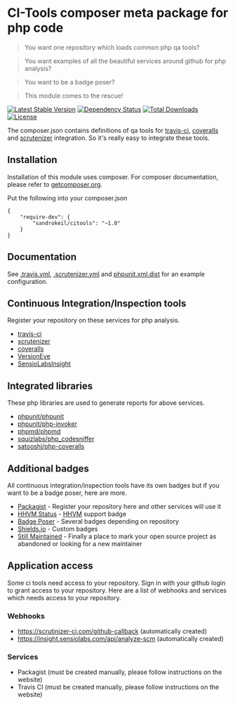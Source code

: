 # CI-Tools composer meta package for php code

> You want one repository which loads common php qa tools?

> You want examples of all the beautiful services around github for php analysis?

> You want to be a badge poser?

> This module comes to the rescue!

[![Latest Stable Version](https://poser.pugx.org/sandrokeil/citools/v/stable.png)](https://packagist.org/packages/sandrokeil/citools)
[![Dependency Status](https://www.versioneye.com/user/projects/53615ccbfe0d07b45c000090/badge.png)](https://www.versioneye.com/user/projects/53615ccbfe0d07b45c000090)
[![Total Downloads](https://poser.pugx.org/sandrokeil/citools/downloads.png)](https://packagist.org/packages/sandrokeil/easy-config)
[![License](https://poser.pugx.org/sandrokeil/citools/license.png)](https://packagist.org/packages/sandrokeil/citools)

The composer.json contains definitions of qa tools for [travis-ci](https://travis-ci.org/),
[coveralls](https://coveralls.io/) and [scrutenizer](https://scrutinizer-ci.com/) integration. So it's really easy to
integrate these tools.

## Installation

Installation of this module uses composer. For composer documentation, please refer to
[getcomposer.org](http://getcomposer.org/).

Put the following into your composer.json

    {
        "require-dev": {
            "sandrokeil/citools": "~1.0"
        }
    }

## Documentation

See [.travis.yml](https://github.com/sandrokeil/qatools/tree/master/.travis.yml),
[.scrutenizer.yml](https://github.com/sandrokeil/qatools/tree/master/.scrutenizer.yml) and
[phpunit.xml.dist](https://github.com/sandrokeil/qatools/tree/master/phpunit.xml.dist) for an example configuration.

## Continuous Integration/Inspection tools
Register your repository on these services for php analysis.

* [travis-ci](https://travis-ci.org/)
* [scrutenizer](https://scrutinizer-ci.com/)
* [coveralls](https://coveralls.io/)
* [VersionEye](https://www.versioneye.com)
* [SensioLabsInsight](https://insight.sensiolabs.com/)

## Integrated libraries
These php libraries are used to generate reports for above services.

* [phpunit/phpunit](https://github.com/sebastianbergmann/phpunit)
* [phpunit/php-invoker](https://github.com/sebastianbergmann/php-invoker)
* [phpmd/phpmd](https://github.com/phpmd/phpmd)
* [squizlabs/php_codesniffer](https://github.com/squizlabs/PHP_CodeSniffer)
* [satooshi/php-coveralls](https://github.com/satooshi/php-coveralls)

## Additional badges
All continuous integration/inspection tools have its own badges but if you want to be a badge poser, here are more.

* [Packagist](https://packagist.org/) - Register your repository here and other services will use it
* [HHVM Status](http://hhvm.h4cc.de) - [HHVM](http://hhvm.com/) support badge
* [Badge Poser](https://poser.pugx.org) - Several badges depending on repository
* [Shields.io](http://shields.io/) - Custom badges
* [Still Maintained](http://stillmaintained.com/) - Finally a place to mark your open source project 
as abandoned or looking for a new maintainer

## Application access
Some ci tools need access to your repository. Sign in with your github login to grant access to your repository. Here
are a list of webhooks and services which needs access to your repository.

### Webhooks
 * https://scrutinizer-ci.com/github-callback (automatically created)
 * https://insight.sensiolabs.com/api/analyze-scm (automatically created)

### Services
 * Packagist (must be created manually, please follow instructions on the website)
 * Travis CI (must be created manually, please follow instructions on the website)